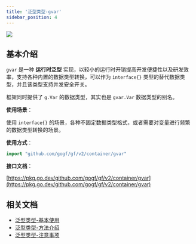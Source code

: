 ```yaml
---
title: '泛型类型-gvar'
sidebar_position: 4
---
```


![](/markdown/cd9ed75865d6b5efe704f58156a42fa4.png)

## 基本介绍

`gvar` 是一种 **运行时泛型** 实现，以较小的运行时开销提高开发便捷性以及研发效率，支持各种内置的数据类型转换，可以作为 `interface{}` 类型的替代数据类型，并且该类型支持并发安全开关。

框架同时提供了 `g.Var` 的数据类型，其实也是 `gvar.Var` 数据类型的别名。

**使用场景**：

使用 `interface{}` 的场景，各种不固定数据类型格式，或者需要对变量进行频繁的数据类型转换的场景。

**使用方式**：

```  go
import "github.com/gogf/gf/v2/container/gvar"
```

**接口文档**：

[https://pkg.go.dev/github.com/gogf/gf/v2/container/gvar](https://pkg.go.dev/github.com/gogf/gf/v2/container/gvar)

## 相关文档

- [泛型类型-基本使用](/docs/组件列表/数据结构/泛型类型-gvar/泛型类型-基本使用)
- [泛型类型-方法介绍](/docs/组件列表/数据结构/泛型类型-gvar/泛型类型-方法介绍)
- [泛型类型-注意事项](/docs/组件列表/数据结构/泛型类型-gvar/泛型类型-注意事项)